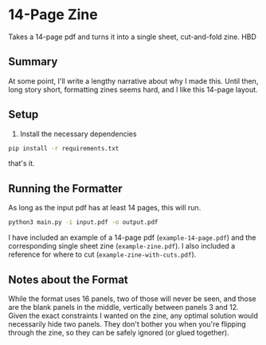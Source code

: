 # 14-Page Zine

Takes a 14-page pdf and turns it into a single sheet, cut-and-fold zine. HBD

## Summary

At some point, I'll write a lengthy narrative about why I made this. Until then, long story short, formatting zines seems hard, and I like this 14-page layout.

## Setup

1. Install the necessary dependencies

```bash
pip install -r requirements.txt
```

that's it.

## Running the Formatter

As long as the input pdf has at least 14 pages, this will run.

```bash
python3 main.py -i input.pdf -o output.pdf
```

I have included an example of a 14-page pdf (`example-14-page.pdf`) and the corresponding single sheet zine (`example-zine.pdf`). I also included a reference for where to cut (`example-zine-with-cuts.pdf`).

## Notes about the Format

While the format uses 16 panels, two of those will never be seen, and those are the blank panels in the middle, vertically between panels 3 and 12. Given the exact constraints I wanted on the zine, any optimal solution would necessarily hide two panels. They don't bother you when you're flipping through the zine, so they can be safely ignored (or glued together).

